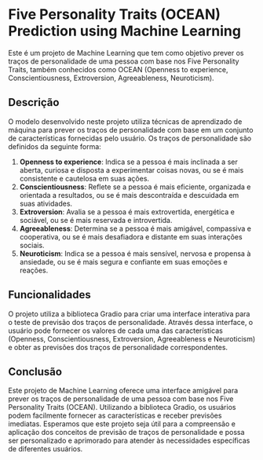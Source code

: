 # Five Personality Traits (OCEAN) Prediction using Machine Learning
Este é um projeto de Machine Learning que tem como objetivo prever os traços de personalidade de uma pessoa com base nos Five Personality Traits, também conhecidos como OCEAN (Openness to experience, Conscientiousness, Extroversion, Agreeableness, Neuroticism).

## Descrição
O modelo desenvolvido neste projeto utiliza técnicas de aprendizado de máquina para prever os traços de personalidade com base em um conjunto de características fornecidas pelo usuário. Os traços de personalidade são definidos da seguinte forma:

1. **Openness to experience**: Indica se a pessoa é mais inclinada a ser aberta, curiosa e disposta a experimentar coisas novas, ou se é mais consistente e cautelosa em suas ações.
2. **Conscientiousness**: Reflete se a pessoa é mais eficiente, organizada e orientada a resultados, ou se é mais descontraída e descuidada em suas atividades.
3. **Extroversion**: Avalia se a pessoa é mais extrovertida, energética e sociável, ou se é mais reservada e introvertida.
4. **Agreeableness**: Determina se a pessoa é mais amigável, compassiva e cooperativa, ou se é mais desafiadora e distante em suas interações sociais.
5. **Neuroticism**: Indica se a pessoa é mais sensível, nervosa e propensa à ansiedade, ou se é mais segura e confiante em suas emoções e reações.

## Funcionalidades
O projeto utiliza a biblioteca Gradio para criar uma interface interativa para o teste de previsão dos traços de personalidade. Através dessa interface, o usuário pode fornecer os valores de cada uma das características (Openness, Conscientiousness, Extroversion, Agreeableness e Neuroticism) e obter as previsões dos traços de personalidade correspondentes.

## Conclusão
Este projeto de Machine Learning oferece uma interface amigável para prever os traços de personalidade de uma pessoa com base nos Five Personality Traits (OCEAN). Utilizando a biblioteca Gradio, os usuários podem facilmente fornecer as características e receber previsões imediatas. Esperamos que este projeto seja útil para a compreensão e aplicação dos conceitos de previsão de traços de personalidade e possa ser personalizado e aprimorado para atender às necessidades específicas de diferentes usuários.
